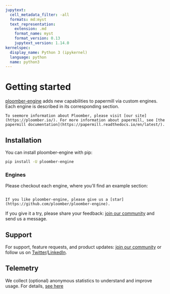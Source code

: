 ```yaml
---
jupytext:
  cell_metadata_filter: -all
  formats: md:myst
  text_representation:
    extension: .md
    format_name: myst
    format_version: 0.13
    jupytext_version: 1.14.0
kernelspec:
  display_name: Python 3 (ipykernel)
  language: python
  name: python3
---
```


# Getting started

[ploomber-engine](https://github.com/ploomber/ploomber-engine) adds new capabilities to papermill via custom engines. Each engine is described in its corresponding section.

```{seealso}
To seemore information about Ploomber, please visit [our site](https://ploomber.io/). For more information about papermill, see [the papermill documentation](https://papermill.readthedocs.io/en/latest/).
```

## Installation

You can install ploomber-engine with pip:

```bash
pip install -U ploomber-engine
```

### Engines

Please checkout each engine, where you'll find an example section:

```{tableofcontents}
```

```{note}
If you like ploomber-engine, please give us a [star](https://github.com/ploomber/ploomber-engine).
```

If you give it a try, please share your feedback: [join our community](https://ploomber.io/community) and send us a message.

## Support

For support, feature requests, and product updates: [join our community](https://ploomber.io/community) or follow us on [Twitter](https://twitter.com/ploomber)/[LinkedIn](https://www.linkedin.com/company/ploomber/).

## Telemetry

We collect (optional) anonymous statistics to understand and improve usage. For details, [see here](https://docs.ploomber.io/en/latest/community/user-stats.html)
